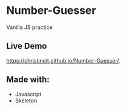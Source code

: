 # Number-Guesser
Vanilla JS practice

## Live Demo
https://christineit.github.io/Number-Guesser/.

## Made with:
- Javascript
- Skeleton 

